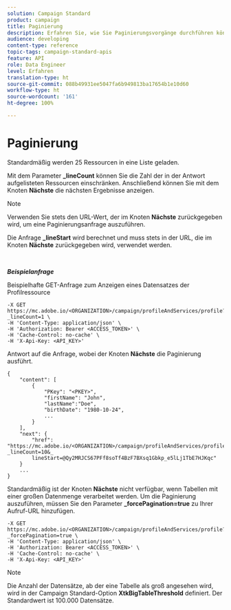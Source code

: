```yaml
---
solution: Campaign Standard
product: campaign
title: Paginierung
description: Erfahren Sie, wie Sie Paginierungsvorgänge durchführen können.
audience: developing
content-type: reference
topic-tags: campaign-standard-apis
feature: API
role: Data Engineer
level: Erfahren
translation-type: ht
source-git-commit: 088b49931ee5047fa6b949813ba17654b1e10d60
workflow-type: ht
source-wordcount: '161'
ht-degree: 100%

---
```



# Paginierung

Standardmäßig werden 25 Ressourcen in eine Liste geladen.

Mit dem Parameter **_lineCount** können Sie die Zahl der in der Antwort aufgelisteten Ressourcen einschränken.  Anschließend können Sie mit dem Knoten **Nächste** die nächsten Ergebnisse anzeigen.

>[!NOTE]
>
>Verwenden Sie stets den URL-Wert, der im Knoten **Nächste** zurückgegeben wird, um eine Paginierungsanfrage auszuführen.
>
>Die Anfrage **_lineStart** wird berechnet und muss stets in der URL, die im Knoten **Nächste** zurückgegeben wird, verwendet werden.

<br/>

***Beispielanfrage***

Beispielhafte GET-Anfrage zum Anzeigen eines Datensatzes der Profilressource

```
-X GET https://mc.adobe.io/<ORGANIZATION>/campaign/profileAndServices/profile?_lineCount=1 \
-H 'Content-Type: application/json' \
-H 'Authorization: Bearer <ACCESS_TOKEN>' \
-H 'Cache-Control: no-cache' \
-H 'X-Api-Key: <API_KEY>'
```

Antwort auf die Anfrage, wobei der Knoten **Nächste** die Paginierung ausführt.

```
{
    "content": [
        {
            "PKey": "<PKEY>",
            "firstName": "John",
            "lastName":"Doe",
            "birthDate": "1980-10-24",
            ...
        }
    ],
    "next": {
        "href": "https://mc.adobe.io/<ORGANIZATION>/campaign/profileAndServices/profile/email?_lineCount=10&_
        lineStart=@Qy2MRJCS67PFf8soTf4BzF7BXsq1Gbkp_e5lLj1TbE7HJKqc"
    }
    ...
}
```

Standardmäßig ist der Knoten **Nächste** nicht verfügbar, wenn Tabellen mit einer großen Datenmenge verarbeitet werden. Um die Paginierung auszuführen, müssen Sie den Parameter **_forcePagination=true** zu Ihrer Aufruf-URL hinzufügen.

```
-X GET https://mc.adobe.io/<ORGANIZATION>/campaign/profileAndServices/profile?_forcePagination=true \
-H 'Content-Type: application/json' \
-H 'Authorization: Bearer <ACCESS_TOKEN>' \
-H 'Cache-Control: no-cache' \
-H 'X-Api-Key: <API_KEY>'
```

>[!NOTE]
>
>Die Anzahl der Datensätze, ab der eine Tabelle als groß angesehen wird, wird in der Campaign Standard-Option **XtkBigTableThreshold** definiert. Der Standardwert ist 100.000 Datensätze.
